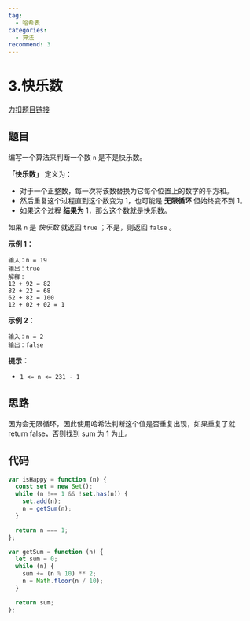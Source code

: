 ```yaml
---
tag:
  - 哈希表
categories:
  - 算法
recommend: 3
---
```


# 3.快乐数

[力扣题目链接](https://leetcode.cn/problems/happy-number/)

## 题目

编写一个算法来判断一个数 `n` 是不是快乐数。

**「快乐数」** 定义为：

- 对于一个正整数，每一次将该数替换为它每个位置上的数字的平方和。
- 然后重复这个过程直到这个数变为 1，也可能是 **无限循环** 但始终变不到 1。
- 如果这个过程 **结果为** 1，那么这个数就是快乐数。

如果 `n` 是 _快乐数_ 就返回 `true` ；不是，则返回 `false` 。

**示例 1：**

```
输入：n = 19
输出：true
解释：
12 + 92 = 82
82 + 22 = 68
62 + 82 = 100
12 + 02 + 02 = 1
```

**示例 2：**

```
输入：n = 2
输出：false
```

**提示：**

- `1 <= n <= 231 - 1`

## 思路

因为会无限循环，因此使用哈希法判断这个值是否重复出现，如果重复了就 return false，否则找到 sum 为 1 为止。

## 代码

```js
var isHappy = function (n) {
  const set = new Set();
  while (n !== 1 && !set.has(n)) {
    set.add(n);
    n = getSum(n);
  }

  return n === 1;
};

var getSum = function (n) {
  let sum = 0;
  while (n) {
    sum += (n % 10) ** 2;
    n = Math.floor(n / 10);
  }

  return sum;
};
```
